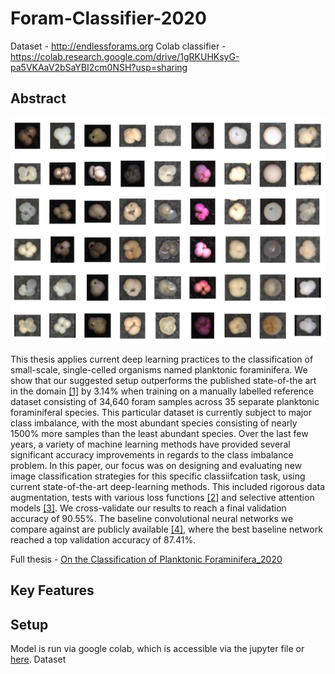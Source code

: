 # Foram-Classifier-2020

Dataset - http://endlessforams.org
Colab classifier - https://colab.research.google.com/drive/1gRKUHKsyG-pa5VKAaV2bSaYBI2cm0NSH?usp=sharing

## Abstract

<img src="https://github.com/jakeramaer/Foram-Classifier-2020/blob/main/9F0E3A56-A450-4AF4-8D4A-612E69FD6FFC.jpeg" width="600">


This thesis applies current deep learning practices to the classification of small-scale, single-celled organisms named planktonic foraminifera. We show that our suggested setup outperforms
the published state-of-the art in the domain <a href="https://agupubs.onlinelibrary.wiley.com/doi/full/10.1029/2019PA003612">[1]</a> by 3.14% when training on a manually labelled
reference dataset consisting of 34,640 foram samples across 35 separate planktonic foraminiferal
species. This particular dataset is currently subject to major class imbalance, with the most
abundant species consisting of nearly 1500% more samples than the least abundant species.
Over the last few years, a variety of machine learning methods have provided several significant accuracy improvements in regards to the class imbalance problem. In this paper, our
focus was on designing and evaluating new image classification strategies for this specific classiifcation task, using current state-of-the-art deep-learning methods. This included rigorous data
augmentation, tests with various loss functions <a href="https://arxiv.org/abs/1708.02002">[2]</a> and selective attention models <a href="https://arxiv.org/abs/1807.06521">[3]</a>. We cross-validate our results to reach a final validation accuracy of 90.55%. The baseline convolutional
neural networks we compare against are publicly available <a href="https://github.com/ahsiang/foram-classifier">[4]</a>, where the
best baseline network reached a top validation accuracy of 87.41%.

Full thesis - <a href="https://github.com/jakeramaer/Foram-Classifier-2020/blob/main/On_the_Classification_of_Planktonic_Foraminifera_2020-signed.pdf">On the Classification of Planktonic Foraminifera_2020</a>

## Key Features


## Setup
Model is run via google colab, which is accessible via the jupyter file or <a href="https://colab.research.google.com/drive/1gRKUHKsyG-pa5VKAaV2bSaYBI2cm0NSH?usp=sharing">here</a>. Dataset

